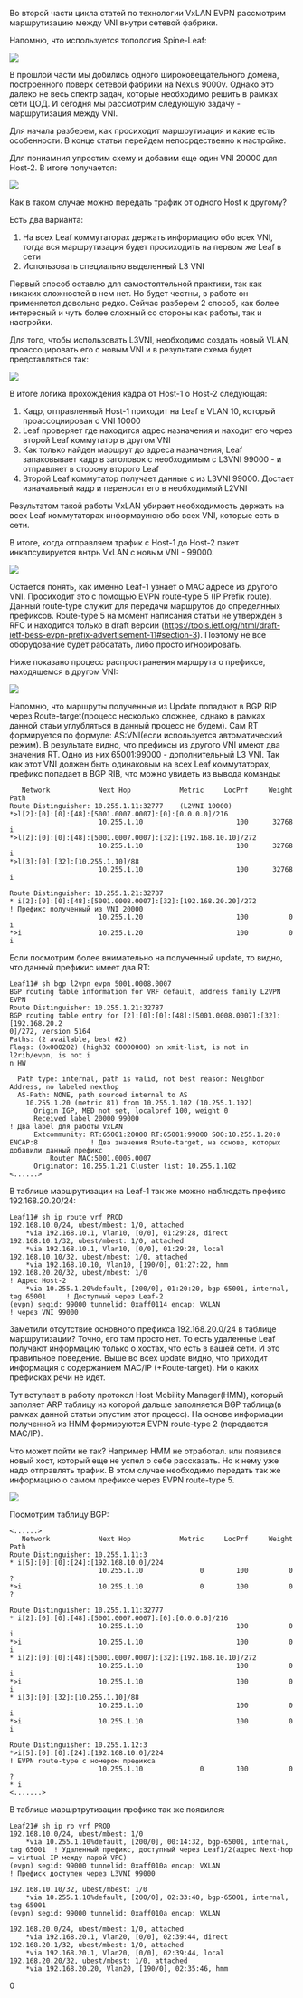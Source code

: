 Во второй части цикла статей по технологии VxLAN EVPN рассмотрим маршрутизацию между VNI внутри сетевой фабрики.

Напомню, что используется топология Spine-Leaf:

![](img/Overlay_part1/underlayforl2.jpg)

В прошлой части мы добились одного широковещательного домена, построенного поверх сетевой фабрики на Nexus 9000v.
Однако это далеко не весь спектр задач, которые необходимо решить в рамках сети ЦОД. И сегодня мы рассмотрим следующую 
задачу - маршрутизация между VNI.

Для начала разберем, как просиходит маршрутизация и какие есть особенности. В конце статьи перейдем непосрдественно к настройке.

Для пониамния упростим схему и добавим еще один VNI 20000 для Host-2. В итоге получается:

![](img/Overlay_part2/vni1.jpg)

Как в таком случае можно передать трафик от одного Host к другому?

Есть два варианта:

1. На всех Leaf коммутаторах держать информацию обо всех VNI, тогда вся маршрутизация будет просиходить на первом же Leaf в сети
2. Использовать специально выделенный L3 VNI

Первый способ оставлю для самостоятельной практики, так как никаких сложностей в нем нет. Но будет честны, в работе он применяется довольно редко. 
Сейчас разберем 2 способ, как более интересный и чуть более сложный со стороны как работы, так и настройки.

Для того, чтобы использовать L3VNI, необходимо создать новый VLAN, проассоцировать его с новым VNI
и в результате схема будет представляться так:

![](img/Overlay_part2/l3vni2.jpg)

В итоге логика прохождения кадра от Host-1 о Host-2 следующая:

1. Кадр, отправленный Host-1 приходит на Leaf в VLAN 10, который проассоциирован с VNI 10000
2. Leaf проверяет где находится адрес назначения и находит его через второй Leaf коммутатор в другом VNI
3. Как только найден маршрут до адреса назначения, Leaf запаковывает кадр в заголовок с необходимым c L3VNI 99000 - и отправляет в сторону второго Leaf
4. Второй Leaf коммутатор получает данные с из L3VNI 99000. Достает изначальный кадр и переносит его в необходимый L2VNI

Результатом такой работы VxLAN убирает необходимость держать на всех Leaf коммутаторах информауиюю обо всех VNI, которые есть в сети. 

В итоге, когда отправляем трафик с Host-1 до Host-2 пакет инкапсулируется внтрь VxLAN с новым VNI - 99000:

![](img/Overlay_part2/dump_icmp.jpg)

Остается понять, как именно Leaf-1 узнает о MAC адресе из другого VNI. Просиходит это с помощью EVPN route-type 5 (IP Prefix route).
Данный route-type служит для передачи маршрутов до определнных префиксов. Route-type 5 на момент написания статьи не утвержден в RFC и находится только в
draft версии (https://tools.ietf.org/html/draft-ietf-bess-evpn-prefix-advertisement-11#section-3). Поэтому не все оборудование будет рабоатать, либо 
просто игнорировать.

Ниже показано процесс распространения маршрута о префиксе, находящемся в другом VNI:

![](img/Overlay_part2/dump_bgpupdate.jpg)

Напомню, что маршруты полученные из Update попадают в BGP RIP через Route-target(процесс несколько сложнее, однако в рамках данной стаьи углубляться в данный процесс не будем).
Сам RT формируется по формуле: AS:VNI(если используется автоматический режим). В результате видно, что префиксы из другого VNI имеют два значения RT.
 Одно из них 65001:99000 - дополнительный L3 VNI. Так как этот VNI должен быть одинаковым на всех Leaf коммутаторах, префикс попадает в BGP RIB, что можно увидеть 
из вывода команды:

```buildoutcfg
   Network            Next Hop            Metric     LocPrf     Weight Path
Route Distinguisher: 10.255.1.11:32777    (L2VNI 10000)
*>l[2]:[0]:[0]:[48]:[5001.0007.0007]:[0]:[0.0.0.0]/216
                      10.255.1.10                       100      32768 i
*>l[2]:[0]:[0]:[48]:[5001.0007.0007]:[32]:[192.168.10.10]/272
                      10.255.1.10                       100      32768 i
*>l[3]:[0]:[32]:[10.255.1.10]/88
                      10.255.1.10                       100      32768 i

Route Distinguisher: 10.255.1.21:32787
* i[2]:[0]:[0]:[48]:[5001.0008.0007]:[32]:[192.168.20.20]/272                   ! Префикс полученный из VNI 20000
                      10.255.1.20                       100          0 i
*>i                   10.255.1.20                       100          0 i
``` 

Если посмотрим более внимательно на полученный update, то видно, что данный префикис имеет два RT:
```buildoutcfg
Leaf11# sh bgp l2vpn evpn 5001.0008.0007
BGP routing table information for VRF default, address family L2VPN EVPN
Route Distinguisher: 10.255.1.21:32787
BGP routing table entry for [2]:[0]:[0]:[48]:[5001.0008.0007]:[32]:[192.168.20.2
0]/272, version 5164
Paths: (2 available, best #2)
Flags: (0x000202) (high32 00000000) on xmit-list, is not in l2rib/evpn, is not i
n HW

  Path type: internal, path is valid, not best reason: Neighbor Address, no labeled nexthop
  AS-Path: NONE, path sourced internal to AS
    10.255.1.20 (metric 81) from 10.255.1.102 (10.255.1.102)
      Origin IGP, MED not set, localpref 100, weight 0
      Received label 20000 99000                                                        ! Два label для работы VxLAN
      Extcommunity: RT:65001:20000 RT:65001:99000 SOO:10.255.1.20:0 ENCAP:8             ! Два значения Route-target, на основе, которых добавили данный префикс
          Router MAC:5001.0005.0007
      Originator: 10.255.1.21 Cluster list: 10.255.1.102
<......>
```
 
В таблице маршрутизации на Leaf-1 так же можно наблюдать префикс 192.168.20.20/24:
```buildoutcfg
Leaf11# sh ip route vrf PROD
192.168.10.0/24, ubest/mbest: 1/0, attached
    *via 192.168.10.1, Vlan10, [0/0], 01:29:28, direct
192.168.10.1/32, ubest/mbest: 1/0, attached
    *via 192.168.10.1, Vlan10, [0/0], 01:29:28, local
192.168.10.10/32, ubest/mbest: 1/0, attached
    *via 192.168.10.10, Vlan10, [190/0], 01:27:22, hmm
192.168.20.20/32, ubest/mbest: 1/0                                                  ! Адрес Host-2
    *via 10.255.1.20%default, [200/0], 01:20:20, bgp-65001, internal, tag 65001     ! Доступный через Leaf-2
(evpn) segid: 99000 tunnelid: 0xaff0114 encap: VXLAN                                ! через VNI 99000
```

Заметили отсутствие основного префикса 192.168.20.0/24 в таблице маршрутизации? Точно, его там просто нет. То есть удаленные Leaf получают информацию только о 
хостах, что есть в вашей сети. И это правильное поведение. Выше во всех update видно, что приходит информация с содержанием MAC/IP (+Route-target).
Ни о каких префисках речи не идет.  

Тут вступает в работу протокол Host Mobility Manager(HMM), который заполяет ARP таблицу из которой дальше заполняется BGP таблица(в рамках данной статьи
опустим этот процесс). На основе информации полученной из HMM формируются EVPN route-type 2 (передается MAC/IP).

Что может пойти не так? Например HMM не отработал. или появился новый хост, который еще не успел о себе рассказать. Но к нему уже надо отправлять трафик.
В этом случае необходимо передать так же информацию о самом префиксе через EVPN route-type 5. 

![](img/Overlay_part2/dump_bgproutefive.jpg)

Посмотрим таблицу BGP:
```buildoutcfg
<......>
   Network            Next Hop            Metric     LocPrf     Weight Path
Route Distinguisher: 10.255.1.11:3
* i[5]:[0]:[0]:[24]:[192.168.10.0]/224
                      10.255.1.10              0        100          0 ?
*>i                   10.255.1.10              0        100          0 ?

Route Distinguisher: 10.255.1.11:32777
* i[2]:[0]:[0]:[48]:[5001.0007.0007]:[0]:[0.0.0.0]/216
                      10.255.1.10                       100          0 i
*>i                   10.255.1.10                       100          0 i
* i[2]:[0]:[0]:[48]:[5001.0007.0007]:[32]:[192.168.10.10]/272
                      10.255.1.10                       100          0 i
*>i                   10.255.1.10                       100          0 i
* i[3]:[0]:[32]:[10.255.1.10]/88
                      10.255.1.10                       100          0 i
*>i                   10.255.1.10                       100          0 i

Route Distinguisher: 10.255.1.12:3
*>i[5]:[0]:[0]:[24]:[192.168.10.0]/224                                      ! EVPN route-type с номером префикса
                      10.255.1.10              0        100          0 ?
* i
<.......>                   
```
В таблице маршртрутизации префикс так же появился:

```buildoutcfg
Leaf21# sh ip ro vrf PROD
192.168.10.0/24, ubest/mbest: 1/0
    *via 10.255.1.10%default, [200/0], 00:14:32, bgp-65001, internal, tag 65001  ! Удаленный префикс, доступный через Leaf1/2(адрес Next-hop = virtual IP между парой VPC)
(evpn) segid: 99000 tunnelid: 0xaff010a encap: VXLAN                             ! Префиск доступен через L3VNI 99000

192.168.10.10/32, ubest/mbest: 1/0
    *via 10.255.1.10%default, [200/0], 02:33:40, bgp-65001, internal, tag 65001
(evpn) segid: 99000 tunnelid: 0xaff010a encap: VXLAN

192.168.20.0/24, ubest/mbest: 1/0, attached
    *via 192.168.20.1, Vlan20, [0/0], 02:39:44, direct
192.168.20.1/32, ubest/mbest: 1/0, attached
    *via 192.168.20.1, Vlan20, [0/0], 02:39:44, local
192.168.20.20/32, ubest/mbest: 1/0, attached
    *via 192.168.20.20, Vlan20, [190/0], 02:35:46, hmm
```
0
